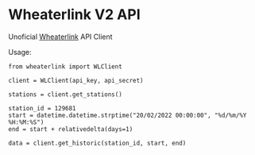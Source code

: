 # Wheaterlink V2 API

Unoficial [Wheaterlink](https://www.weatherlink.com/) API Client

Usage:

    from wheaterlink import WLClient

    client = WLClient(api_key, api_secret)

    stations = client.get_stations()

    station_id = 129681
    start = datetime.datetime.strptime("20/02/2022 00:00:00", "%d/%m/%Y %H:%M:%S")
    end = start + relativedelta(days=1)

    data = client.get_historic(station_id, start, end)